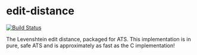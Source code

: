 # edit-distance

[![Build Status](https://travis-ci.org/vmchale/edit-distance.svg?branch=master)](https://travis-ci.org/vmchale/edit-distance)

The Levenshtein edit distance, packaged for ATS. This implementation is in pure,
safe ATS and is approximately as fast as the C implementation!
